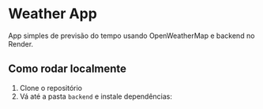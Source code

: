 # Weather App

App simples de previsão do tempo usando OpenWeatherMap e backend no Render.

## Como rodar localmente

1. Clone o repositório
2. Vá até a pasta `backend` e instale dependências:
